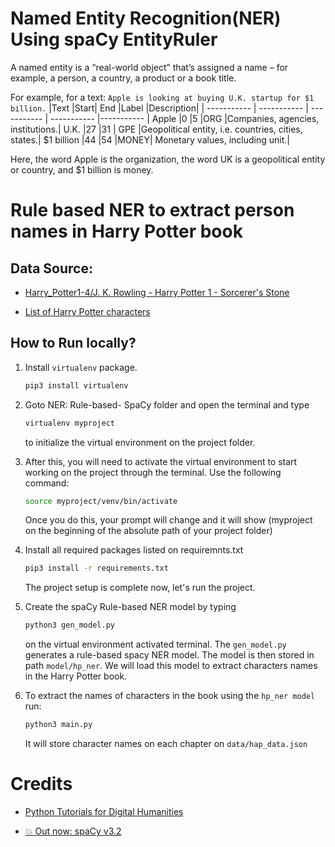 # Named Entity Recognition(NER) Using spaCy EntityRuler

A named entity is a “real-world object” that’s assigned a name – for example, a person, a country, a product or a book title. 

For example, for a text: `Apple is looking at buying U.K. startup for $1 billion.`
|Text   |Start| End |Label  |Description|
| ----------- | ----------- | ----------- | ----------- |----------- |
Apple   |0  |5  |ORG    |Companies, agencies, institutions.|
U.K.    |27 |31 |   GPE |Geopolitical entity, i.e. countries, cities, states.|
$1 billion  |44 |54 |MONEY| Monetary values, including unit.|

Here, the word Apple is the organization, the word UK is a geopolitical entity or country, and $1 billion is money. 

# Rule based NER to extract person names in Harry Potter book

## Data Source: 
* [Harry_Potter1-4/J. K. Rowling - Harry Potter 1 - Sorcerer's Stone](http://www.pauladaunt.com/books/Children's/Harry_Potter1-4/J.%20K.%20Rowling%20-%20Harry%20Potter%201%20-%20Sorcerer's%20Stone.txt)

* [List of Harry Potter characters](https://en.wikipedia.org/wiki/List_of_Harry_Potter_characters)

## How to Run locally?

1. Install `virtualenv` package.

    ```sh
    pip3 install virtualenv
    ```

2. Goto NER: Rule-based- SpaCy folder and open the terminal and type 

    ```sh
    virtualenv myproject
    ``` 
    to initialize the virtual environment on the project folder.


3. After this, you will need to activate the virtual environment to start working on the project through the terminal. Use the following command:

    ```sh
    source myproject/venv/bin/activate
    ``` 

    Once you do this, your prompt will change and it will show (myproject on the beginning of the absolute path of your project folder)

4. Install all required packages listed on requiremnts.txt

    ```sh
    pip3 install -r requirements.txt
    ``` 
    The project setup is complete now, let's run the project.

5. Create the spaCy Rule-based NER model by typing 
    ```sh
    python3 gen_model.py
    ``` 
    on the virtual environment activated terminal. The `gen_model.py` generates a rule-based spacy NER model. The model is then stored in path `model/hp_ner`. We will load this model to extract characters names in the Harry Potter book. 

6. To extract the names of characters in the book using the `hp_ner model` run:
    ```sh
    python3 main.py
    ``` 
    It will store character names on each chapter on `data/hap_data.json`


# Credits
* [Python Tutorials for Digital Humanities
](https://www.youtube.com/channel/UC5vr5PwcXiKX_-6NTteAlXw)

* [💥 Out now: spaCy v3.2 ](https://spacy.io/api/entityruler)